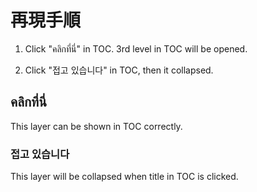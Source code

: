 # 再現手順

1. Click "คลิกที่นี่" in TOC. 3rd level in TOC will be opened.

2. Click "접고 있습니다" in TOC, then it collapsed.

## คลิกที่นี่

This layer can be shown in TOC correctly.

### 접고 있습니다

This layer will be collapsed when title in TOC is clicked.
